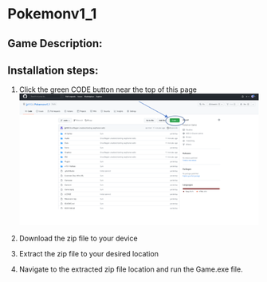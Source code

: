 # Pokemonv1_1
## Game Description:
## Installation steps:
1. Click the green CODE button near the top of this page
![First](Picture1.png "first step")
2. Download the zip file to your device

3. Extract the zip file to your desired location

4. Navigate to the extracted zip file location and run the Game.exe file.
